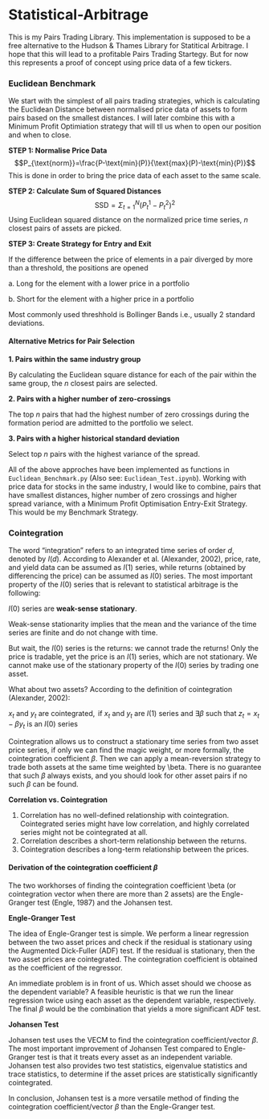 # Statistical-Arbitrage

This is my Pairs Trading Library. This implementation is supposed to be a free alternative to the Hudson & Thames Library for Statitical Arbitrage. I hope that this will lead to a profitable Pairs Trading Startegy. But for now this represents a proof of concept using price data of a few tickers. 

### Euclidean Benchmark
We start with the simplest of all pairs trading strategies, which is calculating the Euclidean Distance between normalised price data of assets to form pairs based on the smallest distances. I will later combine this with a Minimum Profit Optimiation strategy that will tll us when to open our position and when to close. 

**STEP 1: Normalise Price Data**
$$P_{\text{norm}}=\frac{P-\text{min}(P)}{\text{max}(P)-\text{min}(P)}$$
This is done in order to bring the price data of each asset to the same scale. 

**STEP 2: Calculate Sum of Squared Distances**
$$\text{SSD}=\Sigma_{t=1}^{N}{(P_{t}^{1}-P_{t}^{2})^{2}}$$
Using Euclidean squared distance on the normalized price time series, $n$ closest pairs of assets are picked.

**STEP 3: Create Strategy for Entry and Exit**

If the difference between the price of elements in a pair diverged by more than a threshold, the positions are opened

a. Long for the element with a lower price in a portfolio

b. Short for the element with a higher price in a portfolio

Most commonly used threshhold is Bollinger Bands i.e., usually 2 standard deviations.

#### Alternative Metrics for Pair Selection
**1. Pairs within the same industry group**

By calculating the Euclidean square distance for each of the pair within the same group, the $n$ closest pairs are selected.

**2. Pairs with a higher number of zero-crossings**

The top $n$ pairs that had the highest number of zero crossings during the formation period are admitted to the portfolio we select.

**3. Pairs with a higher historical standard deviation**

Select top $n$ pairs with the highest variance of the spread.

All of the above approches have been implemented as functions in ```Euclidean_Benchmark.py``` (Also see: ```Euclidean_Test.ipynb```). Working with price data for stocks in the same industry, I would like to combine, pairs that have smallest distances, higher number of zero crossings and higher spread variance, with a Minimum Profit Optimisation Entry-Exit Strategy. This would be my Benchmark Strategy.

### Cointegration
The word “integration” refers to an integrated time series of order $d$, denoted by $I(d)$. According to Alexander et al. (Alexander, 2002), price, rate, and yield data can be assumed as $I(1)$ series, while returns (obtained by differencing the price) can be assumed as $I(0)$ series. The most important property of the $I(0)$ series that is relevant to statistical arbitrage is the following:

$I(0)$ series are **weak-sense stationary**.

Weak-sense stationarity implies that the mean and the variance of the time series are finite and do not change with time.

But wait, the $I(0)$ series is the returns: we cannot trade the returns! Only the price is tradable, yet the price is an $I(1)$ series, which are not stationary. We cannot make use of the stationary property of the $I(0)$ series by trading one asset.

What about two assets? According to the definition of cointegration (Alexander, 2002):

$x_{t} \text{ and } y_{t} \text{ are cointegrated}, \text{ if } x_{t} \text{ and } y_{t} \text{ are } I(1) \text{ series and }\exists \beta \text{ such that }z_{t} = x_{t} - \beta y_{t} \text{ is an }I(0) \text{ series}$

Cointegration allows us to construct a stationary time series from two asset price series, if only we can find the magic weight, or more formally, the cointegration coefficient $\beta$. Then we can apply a mean-reversion strategy to trade both assets at the same time weighted by \beta. There is no guarantee that such $\beta$ always exists, and you should look for other asset pairs if no such $\beta$ can be found.

**Correlation vs. Cointegration**
1. Correlation has no well-defined relationship with cointegration. Cointegrated series might have low correlation, and highly correlated series might not be cointegrated at all.
2. Correlation describes a short-term relationship between the returns.
3. Cointegration describes a long-term relationship between the prices.

#### Derivation of the cointegration coefficient $\beta$
The two workhorses of finding the cointegration coefficient \beta (or cointegration vector when there are more than 2 assets) are the Engle-Granger test (Engle, 1987) and the Johansen test.

**Engle-Granger Test**

The idea of Engle-Granger test is simple. We perform a linear regression between the two asset prices and check if the residual is stationary using the Augmented Dick-Fuller (ADF) test. If the residual is stationary, then the two asset prices are cointegrated. The cointegration coefficient is obtained as the coefficient of the regressor.

An immediate problem is in front of us. Which asset should we choose as the dependent variable? A feasible heuristic is that we run the linear regression twice using each asset as the dependent variable, respectively. The final $\beta$ would be the combination that yields a more significant ADF test.

**Johansen Test**

Johansen test uses the VECM to find the cointegration coefficient/vector $\beta$. The most important improvement of Johansen Test compared to Engle-Granger test is that it treats every asset as an independent variable. Johansen test also provides two test statistics, eigenvalue statistics and trace statistics, to determine if the asset prices are statistically significantly cointegrated.

In conclusion, Johansen test is a more versatile method of finding the cointegration coefficient/vector $\beta$ than the Engle-Granger test.
